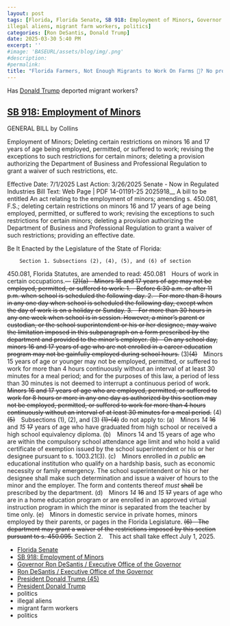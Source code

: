 ```yaml
---
layout: post
tags: [Florida, Florida Senate, SB 918: Employment of Minors, Governor of Florida, Ron DeSantis, President Donald Trump (45), President Donald Trump (47), politics, 
illegal aliens, migrant farm workers, politics]
categories: [Ron DeSantis, Donald Trump]
date: 2025-03-30 5:40 PM
excerpt: ''
#image: 'BASEURL/assets/blog/img/.png'
#description:
#permalink:
title: "Florida Farmers, Not Enough Migrants to Work On Farms 🚜? No problem! Hire a Kid. Child Labor Laws Relaxed"
---
```


Has [Donald Trump](https//www.donaldjtrump.com/) deported migrant  workers?

## [SB 918: Employment of Minors](https://www.flsenate.gov/Session/Bill/2025/918/BillText/Filed/HTML)
GENERAL BILL by Collins

Employment of Minors; Deleting certain restrictions on minors 16 and 17 years of age being employed, permitted, or suffered to work; revising the exceptions to such restrictions for certain minors; deleting a provision authorizing the Department of Business and Professional Regulation to grant a waiver of such restrictions, etc.

Effective Date: 7/1/2025
Last Action: 3/26/2025 Senate - Now in Regulated Industries
Bill Text: Web Page | PDF
14-01191-25                                            2025918__
                       A bill to be entitled
        An act relating to the employment of minors; amending
        s. 450.081, F.S.; deleting certain restrictions on
        minors 16 and 17 years of age being employed,
        permitted, or suffered to work; revising the
        exceptions to such restrictions for certain minors;
        deleting a provision authorizing the Department of
        Business and Professional Regulation to grant a waiver
        of such restrictions; providing an effective date.

 Be It Enacted by the Legislature of the State of Florida:

        Section 1. Subsections (2), (4), (5), and (6) of section
 450.081, Florida Statutes, are amended to read:
        450.081 Hours of work in certain occupations.—
        ~~(2)(a) Minors 16 and 17 years of age may not be employed,
 permitted, or suffered to work:
        1. Before 6:30 a.m. or after 11 p.m. when school is
 scheduled the following day.
        2. For more than 8 hours in any one day when school is
 scheduled the following day, except when the day of work is on a
 holiday or Sunday.
        3. For more than 30 hours in any one week when school is in
 session. However, a minor’s parent or custodian, or the school
 superintendent or his or her designee, may waive the limitation
 imposed in this subparagraph on a form prescribed by the
 department and provided to the minor’s employer.
        (b) On any school day, minors 16 and 17 years of age who
 are not enrolled in a career education program may not be
 gainfully employed during school hours.~~
        (3)~~(4)~~ Minors 15 years of age or younger may not be
 employed, permitted, or suffered to work for more than 4 hours
 continuously without an interval of at least 30 minutes for a
 meal period; and for the purposes of this law, a period of less
 than 30 minutes is not deemed to interrupt a continuous period
 of work. ~~Minors 16 and 17 years of age who are employed,
 permitted, or suffered to work for 8 hours or more in any one
 day as authorized by this section may not be employed,
 permitted, or suffered to work for more than 4 hours
 continuously without an interval of at least 30 minutes for a
 meal period.~~
        (4)~~(5)~~ Subsections (1), (2), and (3) ~~(1)-(4)~~ do not apply
 to:
        (a) Minors _14_ ~~16~~ and _15_ ~~17~~ years of age who have graduated
 from high school or received a high school equivalency diploma.
        (b) Minors 14 and 15 years of age who are within the
 compulsory school attendance age limit and who hold a valid
 certificate of exemption issued by the school superintendent or
 his or her designee pursuant to s. 1003.21(3).
        (c) Minors enrolled in _a public_ ~~an~~ educational institution
 who qualify on a hardship basis, such as economic necessity or
 family emergency. The school superintendent or his or her
 designee shall make such determination and issue a waiver of
 hours to the minor and the employer. The form and contents
 thereof _must_ ~~shall~~ be prescribed by the department.
        (d) Minors _14_ ~~16~~ and _15_ ~~17~~ years of age who are in a home
 education program or are enrolled in an approved virtual
 instruction program in which the minor is separated from the
 teacher by time only.
        (e) Minors in domestic service in private homes, minors
 employed by their parents, or pages in the Florida Legislature.
        ~~(6) The department may grant a waiver of the restrictions
 imposed by this section pursuant to s. 450.095.~~
        Section 2. This act shall take effect July 1, 2025.

- [Florida Senate](https://www.my/)
- [SB 918: Employment of Minors](https://www.flsenate.gov/Session/Bill/2025/918/BillText/Filed/HTML)
- [Governor Ron DeSantis / Executive Office of the Governor](https://www.flgov.com/eog/home)
- [Ron DeSantis / Executive Office of the Governor](https://www.flgov.com/eog/leadership/people/ron-desantis)
- [President Donald Trump (45)](https://trumpwhitehouse.archives.gov/)
- [President Donald Trump](https://www.whitehouse.gov/administration/donald-j-trump/)
- politics 
- illegal aliens 
- migrant farm workers 
- politics 

